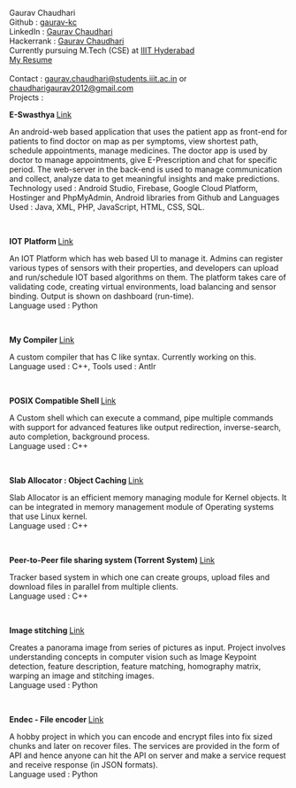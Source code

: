 Gaurav Chaudhari <br />
Github : <a href="https://github.com/gaurav-kc" target = "_blank">gaurav-kc</a> <br />
LinkedIn : <a href="https://www.linkedin.com/in/gauravkc" target = "_blank">Gaurav Chaudhari</a> <br />
Hackerrank : <a href="https://www.hackerrank.com/2019201045_Gaura" target = "_blank">Gaurav Chaudhari</a> <br />
Currently pursuing M.Tech (CSE) at <a href="https://www.iiit.ac.in/" target = "_blank">IIIT Hyderabad</a> <br />
<a href="https://drive.google.com/file/d/1vajtJiN_jOVLFLDavAkl55BK0aWtmSrn/view?usp=sharing" target = "_blank">My Resume</a> <br /><br />
Contact : gaurav.chaudhari@students.iiit.ac.in or chaudharigaurav2012@gmail.com <br />
Projects : <br />


<b>E-Swasthya </b><a href="https://github.com/gaurav-kc/E-Swasthya" target = "_blank">Link</a><br />

An android-web based application that uses the patient app as front-end for patients to find doctor on map as per symptoms, view shortest path, schedule appointments, manage medicines. The doctor app is used by doctor to manage appointments, give E-Prescription and chat for specific period. The web-server in the back-end is used to manage communication and collect, analyze data to get meaningful insights and make predictions.<br />
Technology used : Android Studio, Firebase, Google Cloud Platform, Hostinger and PhpMyAdmin, Android libraries from Github and Languages Used : Java, XML, PHP, JavaScript, HTML, CSS, SQL.<br />

<br />

<b>IOT Platform </b><a href="https://github.com/gaurav-kc/IOT_Platform" target = "_blank">Link</a><br />

An IOT Platform which has web based UI to manage it. Admins can register various types of sensors with their properties, and developers can upload and run/schedule IOT based algorithms on them. The platform takes care of validating code, creating virtual environments, load balancing and sensor binding. Output is shown on dashboard (run-time).<br />
Language used : Python <br />

<br />

<b>My Compiler </b><a href="https://github.com/gaurav-kc/My_Compiler" target = "_blank">Link</a><br />

A custom compiler that has C like syntax. Currently working on this. <br />
Language used : C++, Tools used : Antlr <br />

<br />

<b>POSIX Compatible Shell </b><a href="https://github.com/gaurav-kc/POSIX-Compatible-Shell" target = "_blank">Link</a><br />

A Custom shell which can execute a command, pipe multiple commands with support for advanced features like output redirection, inverse-search, auto completion, background process.<br />
Language used : C++ <br />

<br />

<b>Slab Allocator : Object Caching </b><a href="https://github.com/gaurav-kc/Slab-Allocator" target = "_blank">Link</a><br />

Slab Allocator is an efficient memory managing module for Kernel objects. It can be integrated in memory management module of Operating systems that use Linux kernel.<br />
Language used : C++ <br />
 
<br />

<b>Peer-to-Peer file sharing system (Torrent System) </b><a href="https://github.com/gaurav-kc/Peer-to-Peer-file-sharing-system" target = "_blank">Link</a><br />

Tracker based system in which one can create groups, upload files and download files in parallel from multiple clients.<br />
Language used : C++ <br />

<br />

<b>Image stitching </b><a href="https://github.com/gaurav-kc/Image-stitching" target = "_blank">Link</a><br />

Creates a panorama image from series of pictures as input. Project involves understanding concepts in computer vision such as Image Keypoint detection, feature description, feature matching, homography matrix, warping an image and stitching images.<br />
Language used : Python <br />

<br />

<b>Endec - File encoder </b><a href="https://github.com/gaurav-kc/En_dec" target = "_blank">Link</a><br />

A hobby project in which you can encode and encrypt files into fix sized chunks and later on recover files. The
services are provided in the form of API and hence anyone can hit the API on server and make a service request and
receive response (in JSON formats).<br />
Language used : Python <br />

<br />

